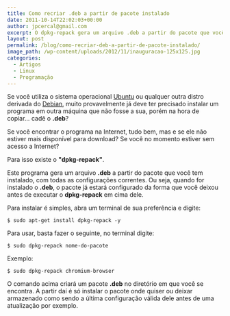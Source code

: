 ```yaml
---
title: Como recriar .deb a partir de pacote instalado
date: 2011-10-14T22:02:03+00:00
author: jpcercal@gmail.com
excerpt: O dpkg-repack gera um arquivo .deb a partir do pacote que você tem instalado, com todas as configurações correntes. Crie um arquivo .deb de seus programas.
layout: post
permalink: /blog/como-recriar-deb-a-partir-de-pacote-instalado/
image_path: /wp-content/uploads/2012/11/inauguracao-125x125.jpg
categories:
  - Artigos
  - Linux
  - Programação
---
```


Se você utiliza o sistema operacional [Ubuntu](http://www.ubuntu.com/ "Ubuntu") ou qualquer outra distro derivada do [Debian](http://www.debian.org/ "Debian"), muito provavelmente já deve ter precisado instalar um programa em outra máquina que não fosse a sua, porém na hora de copiar… cadê o **.deb**?

Se você encontrar o programa na Internet, tudo bem, mas e se ele não estiver mais disponível para download? Se você no momento estiver sem acesso a Internet?

Para isso existe o **"dpkg-repack"**.

Este programa gera um arquivo **.deb** a partir do pacote que você tem instalado, com todas as configurações correntes. Ou seja, quando for instalado o **.deb**, o pacote já estará configurado da forma que você deixou antes de executar o **dpkg-repack** em cima dele.

Para instalar é simples, abra um terminal de sua preferência e digite:

```shell
$ sudo apt-get install dpkg-repack -y
```

Para usar, basta fazer o seguinte, no terminal digite:

```shell
$ sudo dpkg-repack nome-do-pacote
```

Exemplo:

```shell
$ sudo dpkg-repack chromium-browser
```

O comando acima criará um pacote **.deb** no diretório em que você se encontra. A partir daí é só instalar o pacote onde quiser ou deixar armazenado como sendo a última configuração válida dele antes de uma atualização por exemplo.
